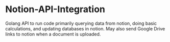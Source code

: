 # Notion-API-Integration
Golang API to run code primarily querying data from notion, doing basic calculations, and updating databases in notion. May also send Google Drive links to notion when a document is uploaded.
